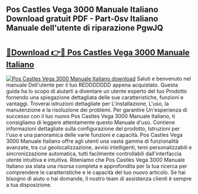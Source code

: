 ## Pos Castles Vega 3000 Manuale Italiano Download gratuit PDF - Part-0sv Italiano Manuale dell'utente di riparazione PgwJQ

# <h2><a href="http://dfgsypa.blite.top/?on=Pos+Castles+Vega+3000+Manuale+Italiano">🔗Download 👉🔴 Pos Castles Vega 3000 Manuale Italiano</a></h2>

[![Pos Castles Vega 3000 Manuale Italiano download](https://i.imgur.com/lujVjoI.png)](http://dfgsypa.blite.top/?on=Pos+Castles+Vega+3000+Manuale+Italiano)
Saluti e benvenuto nel manuale Dell'utente per il tuo REDDDDDDD appena acquistato. Questa guida ha lo scopo di aiutarti a diventare un utente esperto del tuo Prodotto fornendo una spiegazione dettagliata delle sue caratteristiche, funzioni e vantaggi. Troverai istruzioni dettagliate per L'installazione, L'uso, la manutenzione e la risoluzione dei problemi. Per garantire Un'esperienza di successo con il tuo nuovo Pos Castles Vega 3000 Manuale Italiano, ti consigliamo di leggere attentamente questo Manuale d'uso. Contiene informazioni dettagliate sulla configurazione del prodotto, Istruzioni per l'uso e una panoramica delle varie funzioni e capacità. Pos Castles Vega 3000 Manuale Italiano offre agli utenti una vasta gamma di funzionalità avanzate, tra cui geolocalizzazione, avvisi intelligenti, temi personalizzabili e sincronizzazione automatica, tutti facilmente controllabili dall'interfaccia utente intuitiva e intuitiva. Riteniamo che Pos Castles Vega 3000 Manuale Italiano sia stata una risorsa completa e approfondita per la tua ricerca per comprendere le caratteristiche e le capacità del tuo nuovo articolo. Se hai bisogno di aiuto o hai domande, il nostro team di assistenza clienti è sempre a tua disposizione.
